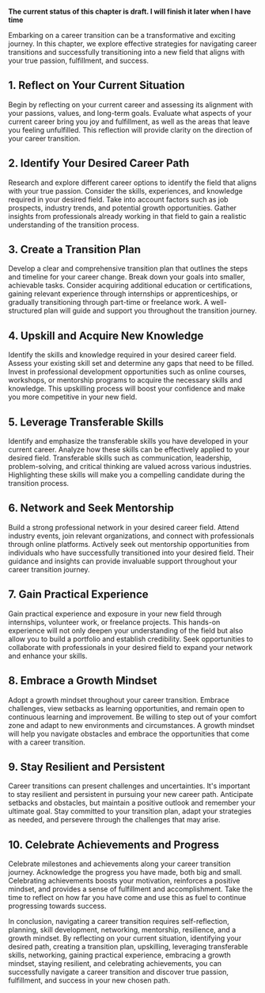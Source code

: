 **The current status of this chapter is draft. I will finish it later when I have time**

Embarking on a career transition can be a transformative and exciting journey. In this chapter, we explore effective strategies for navigating career transitions and successfully transitioning into a new field that aligns with your true passion, fulfillment, and success.

**1. Reflect on Your Current Situation**
----------------------------------------

Begin by reflecting on your current career and assessing its alignment with your passions, values, and long-term goals. Evaluate what aspects of your current career bring you joy and fulfillment, as well as the areas that leave you feeling unfulfilled. This reflection will provide clarity on the direction of your career transition.

**2. Identify Your Desired Career Path**
----------------------------------------

Research and explore different career options to identify the field that aligns with your true passion. Consider the skills, experiences, and knowledge required in your desired field. Take into account factors such as job prospects, industry trends, and potential growth opportunities. Gather insights from professionals already working in that field to gain a realistic understanding of the transition process.

**3. Create a Transition Plan**
-------------------------------

Develop a clear and comprehensive transition plan that outlines the steps and timeline for your career change. Break down your goals into smaller, achievable tasks. Consider acquiring additional education or certifications, gaining relevant experience through internships or apprenticeships, or gradually transitioning through part-time or freelance work. A well-structured plan will guide and support you throughout the transition journey.

**4. Upskill and Acquire New Knowledge**
----------------------------------------

Identify the skills and knowledge required in your desired career field. Assess your existing skill set and determine any gaps that need to be filled. Invest in professional development opportunities such as online courses, workshops, or mentorship programs to acquire the necessary skills and knowledge. This upskilling process will boost your confidence and make you more competitive in your new field.

**5. Leverage Transferable Skills**
-----------------------------------

Identify and emphasize the transferable skills you have developed in your current career. Analyze how these skills can be effectively applied to your desired field. Transferable skills such as communication, leadership, problem-solving, and critical thinking are valued across various industries. Highlighting these skills will make you a compelling candidate during the transition process.

**6. Network and Seek Mentorship**
----------------------------------

Build a strong professional network in your desired career field. Attend industry events, join relevant organizations, and connect with professionals through online platforms. Actively seek out mentorship opportunities from individuals who have successfully transitioned into your desired field. Their guidance and insights can provide invaluable support throughout your career transition journey.

**7. Gain Practical Experience**
--------------------------------

Gain practical experience and exposure in your new field through internships, volunteer work, or freelance projects. This hands-on experience will not only deepen your understanding of the field but also allow you to build a portfolio and establish credibility. Seek opportunities to collaborate with professionals in your desired field to expand your network and enhance your skills.

**8. Embrace a Growth Mindset**
-------------------------------

Adopt a growth mindset throughout your career transition. Embrace challenges, view setbacks as learning opportunities, and remain open to continuous learning and improvement. Be willing to step out of your comfort zone and adapt to new environments and circumstances. A growth mindset will help you navigate obstacles and embrace the opportunities that come with a career transition.

**9. Stay Resilient and Persistent**
------------------------------------

Career transitions can present challenges and uncertainties. It's important to stay resilient and persistent in pursuing your new career path. Anticipate setbacks and obstacles, but maintain a positive outlook and remember your ultimate goal. Stay committed to your transition plan, adapt your strategies as needed, and persevere through the challenges that may arise.

**10. Celebrate Achievements and Progress**
-------------------------------------------

Celebrate milestones and achievements along your career transition journey. Acknowledge the progress you have made, both big and small. Celebrating achievements boosts your motivation, reinforces a positive mindset, and provides a sense of fulfillment and accomplishment. Take the time to reflect on how far you have come and use this as fuel to continue progressing towards success.

In conclusion, navigating a career transition requires self-reflection, planning, skill development, networking, mentorship, resilience, and a growth mindset. By reflecting on your current situation, identifying your desired path, creating a transition plan, upskilling, leveraging transferable skills, networking, gaining practical experience, embracing a growth mindset, staying resilient, and celebrating achievements, you can successfully navigate a career transition and discover true passion, fulfillment, and success in your new chosen path.
